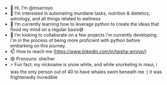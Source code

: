 - 👋 Hi, I’m @msarroyo
- 👀 I’m interested in automating mundane tasks, nutrition & dietetics, astrology, and all things related to wellness
- 🌱 I’m currently learning how to leverage python to create the ideas that flood my mind on a regular basis😅
- 💞️ I’m looking to collaborate on a few projects i'm currently developing. i'm in the process of being more proficient with python before embarking on this journey.
- 📫 How to reach me (https://www.linkedin.com/in/taisha-arroyo/)
- 😄 Pronouns: she/her
- ⚡ Fun fact: my nickname is snow white, and while snorkeling in maui, i was the only person out of 40 to have whales swim beneath me :) it was frightenedly incredible 

<!---
msarroyo/msarroyo is a ✨ special ✨ repository because its `README.md` (this file) appears on your GitHub profile.
You can click the Preview link to take a look at your changes.
--->
